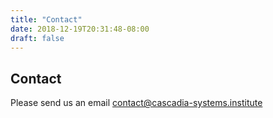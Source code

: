 ```yaml
---
title: "Contact"
date: 2018-12-19T20:31:48-08:00
draft: false
---
```


## Contact

Please send us an email <contact@cascadia-systems.institute>
